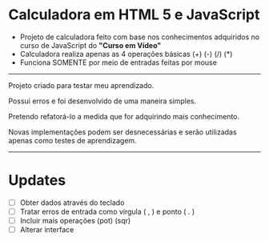  # Calculadora em HTML 5 e JavaScript

* Projeto de calculadora feito com base nos conhecimentos adquiridos no curso de JavaScript do **"Curso em Vídeo"**
* Calculadora realiza apenas as 4 operações básicas (+) (-) (/) (*)
* Funciona SOMENTE por meio de entradas feitas por mouse
---
Projeto criado para testar meu aprendizado.

Possui erros e foi desenvolvido de uma maneira simples. 

Pretendo refatorá-lo a medida que for adquirindo mais conhecimento.

Novas implementações podem ser desnecessárias e serão utilizadas apenas como testes de aprendizagem.

---
# Updates

- [ ] Obter dados através do teclado
- [ ] Tratar erros de entrada como vírgula ( , ) e ponto ( . ) 
- [ ] Incluir mais operações (pot) (sqr) 
- [ ] Alterar interface

